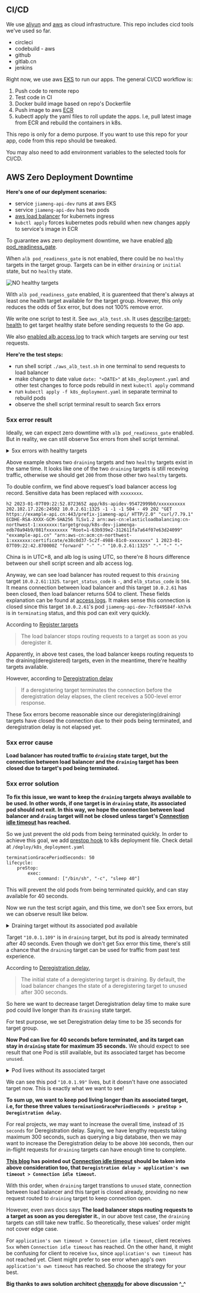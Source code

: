 ## CI/CD

We use [aliyun](https://www.aliyun.com/) and [aws](https://www.amazonaws.cn/en/) as cloud infrastructure. This repo includes cicd tools we've used so far.

* circleci
* codebuild - aws
* github
* gitlab.cn
* jenkins

Right now, we use aws [EKS](https://www.amazonaws.cn/en/eks/) to run our apps. The general CI/CD workflow is:

1. Push code to remote repo
2. Test code in CI
3. Docker build image based on repo's Dockerfile
4. Push image to aws [ECR](https://docs.amazonaws.cn/en_us/AmazonECR/latest/userguide/what-is-ecr.html)
5. kubectl apply the yaml files to roll update the apps. I.e, pull latest image from ECR and rebuild the containers in k8s.

This repo is only for a demo purpose. If you want to use this repo for your app, code from this repo should be tweaked.

You may also need to add environment variables to the selected tools for CI/CD.

## AWS Zero Deployment Downtime

**Here's one of our deplyment scenarios:**

* service `jiameng-api-dev` runs at aws EKS
* service `jiameng-api-dev` has two pods
* [aws load balancer](https://docs.amazonaws.cn/en_us/elasticloadbalancing/latest/application/introduction.html) for kubernets ingress
* `kubctl apply` forces kubernetes pods rebuild when new changes apply to service's image in ECR

To guarantee aws zero deployment downtime, we have enabled [alb pod_readiness_gate](https://kubernetes-sigs.github.io/aws-load-balancer-controller/v2.4/deploy/pod_readiness_gate/).

When `alb pod_readiness_gate` is not enabled, there could be no `healthy` targets in the target group. Targets can be in either `draining` or `initial` state, but no `healthy` state.

![NO healthy targets](https://yanlin-public.s3.cn-northwest-1.amazonaws.com.cn/github/aws-no-healthy-targets.jpeg)

With `alb pod_readiness_gate` enabled, it is guarenteed that there's always at least one health target available for the target group. However, this only reduces the odds of 5xx error, but does not 100% remove error.

We write one script to test it. See `aws_alb_test.sh`. It uses [describe-target-health](https://awscli.amazonaws.com/v2/documentation/api/latest/reference/elbv2/describe-target-health.html) to get target healthy state before sending requests to the Go app.

We also [enabled alb access log](https://docs.amazonaws.cn/en_us/elasticloadbalancing/latest/application/enable-access-logging.html) to track which targets are serving our test requests.

**Here're the test steps:**

* run shell script `./aws_alb_test.sh` in one terminal to send requests to load balancer
* make change to date value `date: "<DATE>"` at `k8s_deployment.yaml` and other test changes to force pods rebuild in next `kubectl apply` command
* run `kubectl apply -f k8s_deployment.yaml` in separate terminal to rebuild pods
* observe the shell script terminal result to search 5xx errors

### 5xx error result

Ideally, we can expect zero downtime with `alb pod_readiness_gate` enabled. But in reality, we can still observe 5xx errors from shell script terminal.

<details>
    <summary>5xx errors with healthy targets</summary>

    16 starts kube pod [2023-01-07 17:22:40.926437] ;
    NAME                               READY   STATUS        RESTARTS   AGE   IP           NODE                                            NOMINATED NODE   READINESS GATES
    jiameng-api-dev-7cf849584f-kh7vk   1/1     Terminating   0          39m   10.0.2.61    ip-10-0-2-240.cn-northwest-1.compute.internal   <none>           1/1
    jiameng-api-dev-7fccd97f9d-d66qt   1/1     Running       0          17s   10.0.2.134   ip-10-0-2-240.cn-northwest-1.compute.internal   <none>           1/1
    jiameng-api-dev-7fccd97f9d-vrk9p   1/1     Running       0          35s   10.0.1.222   ip-10-0-1-89.cn-northwest-1.compute.internal    <none>           1/1
    {
        "TargetHealthDescriptions": [
            {
                "Target": {
                    "Id": "10.0.1.222",
                    "Port": 1325,
                    "AvailabilityZone": "cn-northwest-1a"
                },
                "HealthCheckPort": "1325",
                "TargetHealth": {
                    "State": "healthy"
                }
            },
            {
                "Target": {
                    "Id": "10.0.2.134",
                    "Port": 1325,
                    "AvailabilityZone": "cn-northwest-1b"
                },
                "HealthCheckPort": "1325",
                "TargetHealth": {
                    "State": "healthy"
                }
            },
            {
                "Target": {
                    "Id": "10.0.1.109",
                    "Port": 1325,
                    "AvailabilityZone": "cn-northwest-1a"
                },
                "HealthCheckPort": "1325",
                "TargetHealth": {
                    "State": "draining",
                    "Reason": "Target.DeregistrationInProgress",
                    "Description": "Target deregistration is in progress"
                }
            },
            {
                "Target": {
                    "Id": "10.0.2.61",
                    "Port": 1325,
                    "AvailabilityZone": "cn-northwest-1b"
                },
                "HealthCheckPort": "1325",
                "TargetHealth": {
                    "State": "draining",
                    "Reason": "Target.DeregistrationInProgress",
                    "Description": "Target deregistration is in progress"
                }
            }
        ]
    }
    16 starts curl  [2023-01-07 17:22:42.554251] ;
    <html>
    <head><title>504 Gateway Time-out</title></head>
    <body>
    <center><h1>504 Gateway Time-out</h1></center>
    </body>
    </html>
    ;
    16 ends curl [2023-01-07 17:22:52.765480];

</details>

Above example shows two `draining` targets and two `healthy` targets exist in the same time. It looks like one of the two `draining` targets is still receving traffic, otherwise we should get `200` from those other two `healthy` targets.

To double confirm, we find above request's load balancer access log record. Sensitive data has been replaced with `xxxxxxxx`.

```
h2 2023-01-07T09:22:52.872365Z app/k8s-apidev-95472999b0/xxxxxxxxxx 202.102.17.226:24502 10.0.2.61:1325 -1 -1 -1 504 - 49 202 "GET https://example-api.cn:443/prefix-jiameng-api/ HTTP/2.0" "curl/7.79.1" ECDHE-RSA-XXXX-GCM-SHA256 TLSv1.2 arn:aws-cn:elasticloadbalancing:cn-northwest-1:xxxxxxx:targetgroup/k8s-dev-jiamenga-edb70a94b9/081fxxxxxxxx "Root=1-63b939e2-312611fa7a64f07e63d24099" "exxample-api.cn" "arn:aws-cn:acm:cn-northwest-1:xxxxxxx:certificate/e38c0d37-5c2f-4988-81c0-xxxxxxxx" 1 2023-01-07T09:22:42.870000Z "forward" "-" "-" "10.0.2.61:1325" "-" "-" "-"
```

China is in UTC+8, and alb log is using UTC, so there're 8 hours difference between our shell script screen and alb access log.

Anyway, we can see load balancer has routed request to this `draining` target `10.0.2.61:1325`. `target_status_code` is `-`, and `elb_status_code` is `504`. It means connection between load balancer and this target `10.0.2.61` has been closed, then load balancer returns 504 to client. These fields explanation can be found at [access logs](https://docs.amazonaws.cn/en_us/elasticloadbalancing/latest/application/load-balancer-access-logs.html). It makes sense this connection is closed since this target `10.0.2.61`'s pod `jiameng-api-dev-7cf849584f-kh7vk` is in `terminating` status, and this pod can exit very quickly.

According to [Register targets](https://docs.aws.amazon.com/elasticloadbalancing/latest/application/target-group-register-targets.html)

> The load balancer stops routing requests to a target as soon as you deregister it.

Apparently, in above test cases, the load balancer keeps routing requests to the draining(deregistered) targets, even in the meantime, there're healthy targets available.

However, according to [Deregistration delay](https://docs.aws.amazon.com/elasticloadbalancing/latest/application/load-balancer-target-groups.html#deregistration-delay)

> If a deregistering target terminates the connection before the deregistration delay elapses, the client receives a 500-level error response.

These 5xx errors become reasonable since our deregistering(draining) targets have closed the connection due to their pods being terminated, and deregistration delay is not elapsed yet.

### 5xx error cause

**Load balancer has routed traffic to `draining` state target, but the connection between load balancer and the `draining` target has been closed due to target's pod being terminated.**

### 5xx error solution

**To fix this issue, we want to keep the `draining` targets always available to be used. In other words, if one target is in `draining` state, its associated pod should not exit. In this way, we hope the connection between load balancer and `draing` target will not be closed unless target's [Connection idle timeout](https://docs.aws.amazon.com/elasticloadbalancing/latest/application/application-load-balancers.html#connection-idle-timeout) has reached.**

So we just prevent the old pods from being terminated quickly. In order to achieve this goal, we add [prestop hook](https://kubernetes.io/docs/concepts/containers/container-lifecycle-hooks/) to k8s deployment file. Check detail at `/deploy/k8s_deployment.yaml`

```
terminationGracePeriodSeconds: 50
lifecycle:
    preStop:
        exec:
            command: ["/bin/sh", "-c", "sleep 40"]
```

This will prevent the old pods from being terminated quickly, and can stay available for 40 seconds.

Now we run the test script again, and this time, we don't see 5xx errors, but we can observe result like below.

<details>
    <summary>Draining target without its associated pod available</summary>

    35 starts kube pod [2023-01-06 19:41:34.769521] ;
    NAME                               READY   STATUS        RESTARTS   AGE   IP           NODE                                            NOMINATED NODE   READINESS GATES
    jiameng-api-dev-559b96d846-vpvhg   1/1     Terminating   0          11m   10.0.2.235   ip-10-0-2-240.cn-northwest-1.compute.internal   <none>           1/1
    jiameng-api-dev-7665d8f85f-6r46s   1/1     Running       0          47s   10.0.2.66    ip-10-0-2-240.cn-northwest-1.compute.internal   <none>           1/1
    jiameng-api-dev-7665d8f85f-z6w8v   1/1     Running       0          65s   10.0.1.99    ip-10-0-1-89.cn-northwest-1.compute.internal    <none>           1/1
    {
        "TargetHealthDescriptions": [
            {
                "Target": {
                    "Id": "10.0.2.66",
                    "Port": 1325,
                    "AvailabilityZone": "cn-northwest-1b"
                },
                "HealthCheckPort": "1325",
                "TargetHealth": {
                    "State": "healthy"
                }
            },
            {
                "Target": {
                    "Id": "10.0.2.235",
                    "Port": 1325,
                    "AvailabilityZone": "cn-northwest-1b"
                },
                "HealthCheckPort": "1325",
                "TargetHealth": {
                    "State": "draining",
                    "Reason": "Target.DeregistrationInProgress",
                    "Description": "Target deregistration is in progress"
                }
            },
            {
                "Target": {
                    "Id": "10.0.1.109",
                    "Port": 1325,
                    "AvailabilityZone": "cn-northwest-1a"
                },
                "HealthCheckPort": "1325",
                "TargetHealth": {
                    "State": "draining",
                    "Reason": "Target.DeregistrationInProgress",
                    "Description": "Target deregistration is in progress"
                }
            },
            {
                "Target": {
                    "Id": "10.0.1.99",
                    "Port": 1325,
                    "AvailabilityZone": "cn-northwest-1a"
                },
                "HealthCheckPort": "1325",
                "TargetHealth": {
                    "State": "healthy"
                }
            }
        ]
    }
    35 starts curl  [2023-01-06 19:41:36.510725] ;
    ok;
    35 ends curl [2023-01-06 19:41:36.741279];
</details>

Target `"10.0.1.109"` is in `draining` target, but its pod is already terminated after 40 seconds. Even though we don't get 5xx error this time, there's still a chance that the `draining` target can be used for traffic from past test experience.

According to [Deregistration delay](https://docs.aws.amazon.com/elasticloadbalancing/latest/application/load-balancer-target-groups.html#deregistration-delay),

> The initial state of a deregistering target is draining. By default, the load balancer changes the state of a deregistering target to unused after 300 seconds. 

So here we want to decrease target Deregistration delay time to make sure pod could live longer than its `draining` state target.

For test purpose, we set Deregistration delay time to be 35 seconds for target group.

**Now Pod can live for 40 seconds before terminated, and its target can stay in `draining` state for maximum 35 seconds.** We should expect to see result that one Pod is still available, but its associated target has become `unused`.

<details>
    <summary>Pod lives without its associated target</summary>

    30 starts kube pod [2023-01-06 20:11:48.745410] ;
    NAME                               READY   STATUS        RESTARTS   AGE   IP           NODE                                            NOMINATED NODE   READINESS GATES
    jiameng-api-dev-6cd554685-l46jz    1/1     Running       0          37s   10.0.2.134   ip-10-0-2-240.cn-northwest-1.compute.internal   <none>           1/1
    jiameng-api-dev-6cd554685-w49dg    1/1     Running       0          54s   10.0.1.109   ip-10-0-1-89.cn-northwest-1.compute.internal    <none>           1/1
    jiameng-api-dev-7665d8f85f-6r46s   1/1     Terminating   0          31m   10.0.2.66    ip-10-0-2-240.cn-northwest-1.compute.internal   <none>           1/1
    jiameng-api-dev-7665d8f85f-z6w8v   1/1     Terminating   0          31m   10.0.1.99    ip-10-0-1-89.cn-northwest-1.compute.internal    <none>           1/1
    {
        "TargetHealthDescriptions": [
            {
                "Target": {
                    "Id": "10.0.2.66",
                    "Port": 1325,
                    "AvailabilityZone": "cn-northwest-1b"
                },
                "HealthCheckPort": "1325",
                "TargetHealth": {
                    "State": "draining",
                    "Reason": "Target.DeregistrationInProgress",
                    "Description": "Target deregistration is in progress"
                }
            },
            {
                "Target": {
                    "Id": "10.0.1.109",
                    "Port": 1325,
                    "AvailabilityZone": "cn-northwest-1a"
                },
                "HealthCheckPort": "1325",
                "TargetHealth": {
                    "State": "healthy"
                }
            },
            {
                "Target": {
                    "Id": "10.0.2.134",
                    "Port": 1325,
                    "AvailabilityZone": "cn-northwest-1b"
                },
                "HealthCheckPort": "1325",
                "TargetHealth": {
                    "State": "healthy"
                }
            }
        ]
    }
    30 starts curl  [2023-01-06 20:11:50.392375] ;
    ok;
    30 ends curl [2023-01-06 20:11:50.606315];
</details>

We can see this pod `"10.0.1.99"` lives, but it doesn't have one associated target now. This is exactly what we want to see!

**To sum up, we want to keep pod living longer than its associated target, i.e, for these three values `terminationGracePeriodSeconds > preStop > Deregistration delay`.**

For real projects, we may want to increase the overall time, instead of `35 seconds` for Deregistration delay. Saying, we have lengthy requests taking maximum 300 seconds, such as querying a big database, then we may want to increase the Deregistration delay to be above `300` seconds, then our in-flight requests for `draining` targets can have enough time to complete.

**[This blog](https://blog.davidh83110.com/blog/2021-06-24-eks-awslbcontroller-gracefully-rolling-update/) has pointed out [Connection idle timeout](https://docs.aws.amazon.com/elasticloadbalancing/latest/application/application-load-balancers.html#connection-idle-timeout) should be taken into above consideration too, that `Deregistration delay > application's own timeout > Connection idle timeout`.**

With this order, when `draining` target transtions to `unused` state, connection between load balancer and this target is closed already, providing no new request routed to `draining` target to keep connection open.

However, even aws docs says **The load balancer stops routing requests to a target as soon as you deregister it.**, in our above test case, the `draining` targets can still take new traffic. So theoretically, these values' order might not cover edge case. 

For `application's own timeout > Connection idle timeout`, client receives `5xx` when `Connection idle timeout` has reached. On the other hand, it might be confusing for client to receive `5xx`, since `application's own timeout` has not reached yet. Client might prefer to see error when app's own `application's own timeout` has reached. So choose the strategy for your best.

**Big thanks to aws solution architect [chenxqdu](https://github.com/chenxqdu) for above discussion ^_^**
